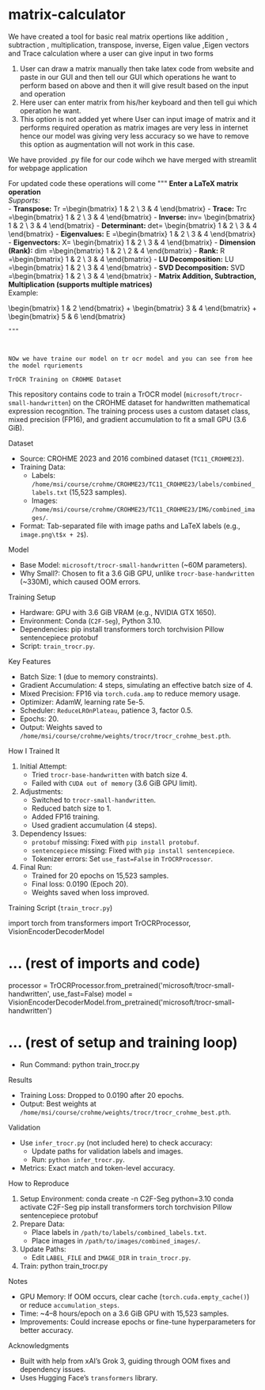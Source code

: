 # matrix-calculator
We have created a tool for basic  real matrix opertions like addition , subtraction , multiplication, transpose, inverse, Eigen value ,Eigen vectors and Trace calculation where a user can give input in two forms 
1) User can draw a matrix manually then take latex code from website and paste in our GUI and then tell our GUI which operations he want to perform based on above and then it will give result based on the input and operation
2) Here user can enter matrix from his/her keyboard and then tell gui which operation he want.
3) This option is not added yet where User can input image of matrix and it performs required operation as matrix images are very less in internet hence our model was giving very less accuracy so we have to remove this option as augmentation will not work in this case.





We have provided .py file for our code wihch we have merged with streamlit for webpage application


For updated code these operations will come 
"""
    **Enter a LaTeX matrix operation**  
    *Supports:*  
    - **Transpose:** Tr =\begin{bmatrix} 1 & 2 \\ 3 & 4 \end{bmatrix}
    - **Trace:** Trc =\begin{bmatrix} 1 & 2 \\ 3 & 4 \end{bmatrix}
    - **Inverse:** inv= \begin{bmatrix} 1 & 2 \\ 3 & 4 \end{bmatrix}
    - **Determinant:** det= \begin{bmatrix} 1 & 2 \\ 3 & 4 \end{bmatrix}
    - **Eigenvalues:** E =\begin{bmatrix} 1 & 2 \\ 3 & 4 \end{bmatrix}
    - **Eigenvectors:** X= \begin{bmatrix} 1 & 2 \\ 3 & 4 \end{bmatrix}
    - **Dimension (Rank):** dim =\begin{bmatrix} 1 & 2 \\ 2 & 4 \end{bmatrix}
    - **Rank:** R =\begin{bmatrix} 1 & 2 \\ 3 & 4 \end{bmatrix}
    - **LU Decomposition:** LU =\begin{bmatrix} 1 & 2 \\ 3 & 4 \end{bmatrix}
    - **SVD Decomposition:** SVD =\begin{bmatrix} 1 & 2 \\ 3 & 4 \end{bmatrix}
    - **Matrix Addition, Subtraction, Multiplication (supports multiple matrices)**  
      Example:  

\begin{bmatrix} 1 & 2 \end{bmatrix} + \begin{bmatrix} 3 & 4 \end{bmatrix} + \begin{bmatrix} 5 & 6 \end{bmatrix}

    """



    NOw we have traine our model on tr ocr model and you can see from hee the model rquriements 

    TrOCR Training on CROHME Dataset

This repository contains code to train a TrOCR model (`microsoft/trocr-small-handwritten`) on the CROHME dataset for handwritten mathematical expression recognition. The training process uses a custom dataset class, mixed precision (FP16), and gradient accumulation to fit a small GPU (3.6 GiB).

Dataset
- Source: CROHME 2023 and 2016 combined  dataset (`TC11_CROHME23`).
- Training Data:
  - Labels: `/home/msi/course/crohme/CROHME23/TC11_CROHME23/labels/combined_labels.txt` (15,523 samples).
  - Images: `/home/msi/course/crohme/CROHME23/TC11_CROHME23/IMG/combined_images/`.
- Format: Tab-separated file with image paths and LaTeX labels (e.g., `image.png\t$x + 2$`).

Model
- Base Model: `microsoft/trocr-small-handwritten` (~60M parameters).
- Why Small?: Chosen to fit a 3.6 GiB GPU, unlike `trocr-base-handwritten` (~330M), which caused OOM errors.

Training Setup
- Hardware: GPU with 3.6 GiB VRAM (e.g., NVIDIA GTX 1650).
- Environment: Conda (`C2F-Seg`), Python 3.10.
- Dependencies:
  pip install transformers torch torchvision Pillow sentencepiece protobuf
- Script: `train_trocr.py`.

Key Features
- Batch Size: 1 (due to memory constraints).
- Gradient Accumulation: 4 steps, simulating an effective batch size of 4.
- Mixed Precision: FP16 via `torch.cuda.amp` to reduce memory usage.
- Optimizer: AdamW, learning rate 5e-5.
- Scheduler: `ReduceLROnPlateau`, patience 3, factor 0.5.
- Epochs: 20.
- Output: Weights saved to `/home/msi/course/crohme/weights/trocr/trocr_crohme_best.pth`.

How I Trained It
1. Initial Attempt:
   - Tried `trocr-base-handwritten` with batch size 4.
   - Failed with `CUDA out of memory` (3.6 GiB GPU limit).
2. Adjustments:
   - Switched to `trocr-small-handwritten`.
   - Reduced batch size to 1.
   - Added FP16 training.
   - Used gradient accumulation (4 steps).
3. Dependency Issues:
   - `protobuf` missing: Fixed with `pip install protobuf`.
   - `sentencepiece` missing: Fixed with `pip install sentencepiece`.
   - Tokenizer errors: Set `use_fast=False` in `TrOCRProcessor`.
4. Final Run:
   - Trained for 20 epochs on 15,523 samples.
   - Final loss: 0.0190 (Epoch 20).
   - Weights saved when loss improved.

Training Script (`train_trocr.py`)

import torch
from transformers import TrOCRProcessor, VisionEncoderDecoderModel
# ... (rest of imports and code)
processor = TrOCRProcessor.from_pretrained('microsoft/trocr-small-handwritten', use_fast=False)
model = VisionEncoderDecoderModel.from_pretrained('microsoft/trocr-small-handwritten')
# ... (rest of setup and training loop)

- Run Command:
  python train_trocr.py

Results
- Training Loss: Dropped to 0.0190 after 20 epochs.
- Output: Best weights at `/home/msi/course/crohme/weights/trocr/trocr_crohme_best.pth`.

Validation
- Use `infer_trocr.py` (not included here) to check accuracy:
  - Update paths for validation labels and images.
  - Run: `python infer_trocr.py`.
- Metrics: Exact match and token-level accuracy.

How to Reproduce
1. Setup Environment:
   conda create -n C2F-Seg python=3.10
   conda activate C2F-Seg
   pip install transformers torch torchvision Pillow sentencepiece protobuf
2. Prepare Data:
   - Place labels in `/path/to/labels/combined_labels.txt`.
   - Place images in `/path/to/images/combined_images/`.
3. Update Paths:
   - Edit `LABEL_FILE` and `IMAGE_DIR` in `train_trocr.py`.
4. Train:
   python train_trocr.py

Notes
- GPU Memory: If OOM occurs, clear cache (`torch.cuda.empty_cache()`) or reduce `accumulation_steps`.
- Time: ~4–8 hours/epoch on a 3.6 GiB GPU with 15,523 samples.
- Improvements: Could increase epochs or fine-tune hyperparameters for better accuracy.

Acknowledgments
- Built with help from xAI’s Grok 3, guiding through OOM fixes and dependency issues.
- Uses Hugging Face’s `transformers` library.
